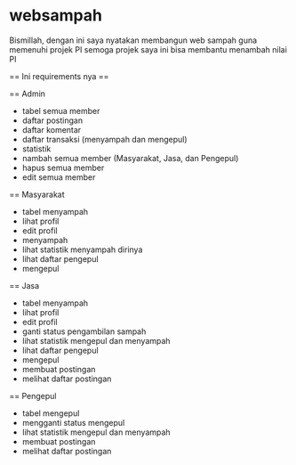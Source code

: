 # websampah

Bismillah, dengan ini saya nyatakan membangun web sampah guna memenuhi projek PI
semoga projek saya ini bisa membantu menambah nilai PI

== Ini requirements nya ==

== Admin
- tabel semua member
- daftar postingan
- daftar komentar
- daftar transaksi (menyampah dan mengepul)
- statistik
- nambah semua member (Masyarakat, Jasa, dan Pengepul)
- hapus semua member
- edit semua member

== Masyarakat
- tabel menyampah
- lihat profil
- edit profil
- menyampah
- lihat statistik menyampah dirinya
- lihat daftar pengepul
- mengepul

== Jasa
- tabel menyampah
- lihat profil
- edit profil
- ganti status pengambilan sampah
- lihat statistik mengepul dan menyampah
- lihat daftar pengepul
- mengepul
- membuat postingan
- melihat daftar postingan

== Pengepul
- tabel mengepul
- mengganti status mengepul
- lihat statistik mengepul dan menyampah
- membuat postingan
- melihat daftar postingan